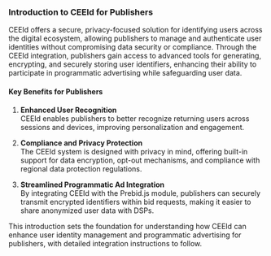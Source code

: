 ### **Introduction to CEEId for Publishers**

CEEId offers a secure, privacy-focused solution for identifying users across the digital ecosystem, allowing publishers to manage and authenticate user identities without compromising data security or compliance. Through the CEEId integration, publishers gain access to advanced tools for generating, encrypting, and securely storing user identifiers, enhancing their ability to participate in programmatic advertising while safeguarding user data.

#### Key Benefits for Publishers

1. **Enhanced User Recognition**  
   CEEId enables publishers to better recognize returning users across sessions and devices, improving personalization and engagement.

2. **Compliance and Privacy Protection**  
   The CEEId system is designed with privacy in mind, offering built-in support for data encryption, opt-out mechanisms, and compliance with regional data protection regulations.

3. **Streamlined Programmatic Ad Integration**  
   By integrating CEEId with the Prebid.js module, publishers can securely transmit encrypted identifiers within bid requests, making it easier to share anonymized user data with DSPs.

This introduction sets the foundation for understanding how CEEId can enhance user identity management and programmatic advertising for publishers, with detailed integration instructions to follow.
